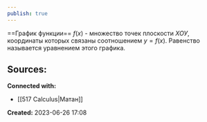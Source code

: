 ```yaml
---
publish: true
---
```


==График функции== $f(x)$ - множество точек плоскости $ХОУ$, координаты которых связаны соотношением $y = f(x)$. Равенство называется уравнением этого графика.



**Sources:**
- 


**Connected with:**
- [[517 Сalculus|Матан]] 



**Created:** 2023-06-26 17:08
